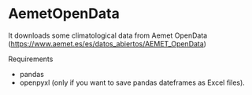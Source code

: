 # AemetOpenData
It downloads some climatological data from Aemet OpenData (https://www.aemet.es/es/datos_abiertos/AEMET_OpenData)

Requirements
* pandas
* openpyxl (only if you want to save pandas dateframes as Excel files).


